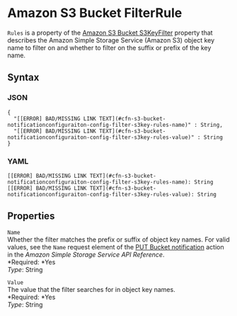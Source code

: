 # Amazon S3 Bucket FilterRule<a name="aws-properties-s3-bucket-notificationconfiguration-config-filter-s3key-rules"></a>

`Rules` is a property of the [Amazon S3 Bucket S3KeyFilter](aws-properties-s3-bucket-notificationconfiguration-config-filter-s3key.md) property that describes the Amazon Simple Storage Service \(Amazon S3\) object key name to filter on and whether to filter on the suffix or prefix of the key name\.

## Syntax<a name="w3ab2c21c14e1491b5"></a>

### JSON<a name="aws-properties-s3-bucket-notificationconfiguration-config-filter-s3key-rules-syntax.json"></a>

```
{
  "[[ERROR] BAD/MISSING LINK TEXT](#cfn-s3-bucket-notificationconfiguraiton-config-filter-s3key-rules-name)" : String,
  "[[ERROR] BAD/MISSING LINK TEXT](#cfn-s3-bucket-notificationconfiguraiton-config-filter-s3key-rules-value)" : String
}
```

### YAML<a name="aws-properties-s3-bucket-notificationconfiguration-config-filter-s3key-rules-syntax.yaml"></a>

```
[[ERROR] BAD/MISSING LINK TEXT](#cfn-s3-bucket-notificationconfiguraiton-config-filter-s3key-rules-name): String
[[ERROR] BAD/MISSING LINK TEXT](#cfn-s3-bucket-notificationconfiguraiton-config-filter-s3key-rules-value): String
```

## Properties<a name="w3ab2c21c14e1491b7"></a>

`Name`  
Whether the filter matches the prefix or suffix of object key names\. For valid values, see the `Name` request element of the [PUT Bucket notification](http://docs.aws.amazon.com/AmazonS3/latest/API/RESTBucketPUTnotification.html) action in the *Amazon Simple Storage Service API Reference*\.  
*Required: *Yes  
*Type*: String

`Value`  
The value that the filter searches for in object key names\.  
*Required: *Yes  
*Type*: String